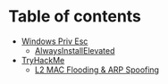 # Table of contents

* [Windows Priv Esc](README.md)
  * [AlwaysInstallElevated](windows-priv-esc/alwaysinstallelevated.md)
* [TryHackMe](tryhackme/README.md)
  * [L2 MAC Flooding & ARP Spoofing](tryhackme/l2-mac-flooding-and-arp-spoofing.md)

